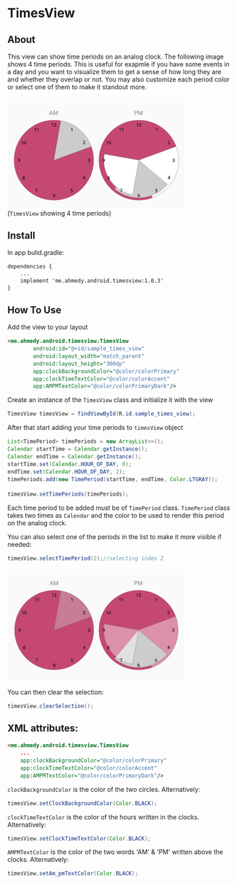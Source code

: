 # TimesView

## About

This view can show time periods on an analog clock. The following image shows 4 time periods. This is useful for exapmle if you have some events in a day and you want to visualize them to get a sense of how long they are and whether they overlap or not. You may also customize each period color or select one of them to make it standout more.

<img src="images/00.jpg" alt="TimesView showing 4 time periods" width="400"/><br>
(`TimesView` showing 4 time periods)

## Install

In app bulid.gradle:

```
dependencies {
    ...
    implement 'me.ahmedy.android.timesview:1.0.3'
}
```

## How To Use

Add the view to your layout
```xml
<me.ahmedy.android.timesview.TimesView
        android:id="@+id/sample_times_view"
        android:layout_width="match_parent"
        android:layout_height="300dp"
        app:clockBackgroundColor="@color/colorPrimary"
        app:clockTimeTextColor="@color/colorAccent"
        app:AMPMTextColor="@color/colorPrimaryDark"/>
```

Create an instance of the `TimesView` class and initialize it with the view

```java
TimesView timesView = findViewById(R.id.sample_times_view);
```

After that start adding your time periods to `timesView` object

```java
List<TimePeriod> timePeriods = new ArrayList<>();
Calendar startTime = Calendar.getInstance();
Calendar endTime = Calendar.getInstance();
startTime.set(Calendar.HOUR_OF_DAY, 0);
endTime.set(Calendar.HOUR_OF_DAY, 2);
timePeriods.add(new TimePeriod(startTime, endTime, Color.LTGRAY));

timesView.setTimePeriods(timePeriods);
```
Each time period to be added must be of `TimePeriod` class. `TimePeriod` class takes two times as `Calendar` and the color to be used to render this period on the analog clock.


You can also select one of the periods in the list to make it more visible if needed:

```java
timesView.selectTimePeriod(2);//selecting index 2
```

<img src="images/01.jpg" alt="TimesView showing 4 time periods" width="400"/>

You can then clear the selection:

```java
timesView.clearSelection();
```


## XML attributes:

```xml
<me.ahmedy.android.timesview.TimesView
    ...
    app:clockBackgroundColor="@color/colorPrimary"
    app:clockTimeTextColor="@color/colorAccent"
    app:AMPMTextColor="@color/colorPrimaryDark"/>
```
`clockBackgroundColor` is the color of the two circles. Alternatively:
```java
timesView.setClockBackgroundColor(Color.BLACK);
```

`clockTimeTextColor` is the color of the hours written in the clocks. Alternatively:
```java
timesView.setClockTimeTextColor(Color.BLACK);
```

`AMPMTextColor` is the color of the two words 'AM' & 'PM' written above the clocks. Alternatively:
```java
timesView.setAm_pmTextColor(Color.BLACK);
```
